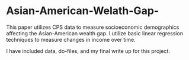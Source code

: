 # Asian-American-Welath-Gap-

This paper utilizes CPS data to measure socioeconomic demographics affecting the Asian-American wealth gap. I utilize basic linear regression techniques to measure changes in income over time. 

I have included data, do-files, and my final write up for this project. 

